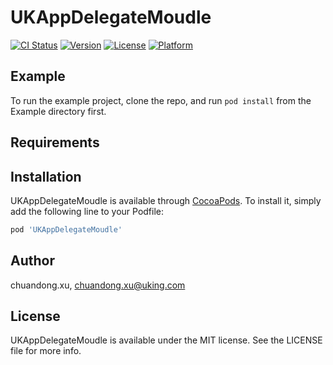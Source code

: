 # UKAppDelegateMoudle

[![CI Status](https://img.shields.io/travis/chuandong.xu/UKAppDelegateMoudle.svg?style=flat)](https://travis-ci.org/chuandong.xu/UKAppDelegateMoudle)
[![Version](https://img.shields.io/cocoapods/v/UKAppDelegateMoudle.svg?style=flat)](https://cocoapods.org/pods/UKAppDelegateMoudle)
[![License](https://img.shields.io/cocoapods/l/UKAppDelegateMoudle.svg?style=flat)](https://cocoapods.org/pods/UKAppDelegateMoudle)
[![Platform](https://img.shields.io/cocoapods/p/UKAppDelegateMoudle.svg?style=flat)](https://cocoapods.org/pods/UKAppDelegateMoudle)

## Example

To run the example project, clone the repo, and run `pod install` from the Example directory first.

## Requirements

## Installation

UKAppDelegateMoudle is available through [CocoaPods](https://cocoapods.org). To install
it, simply add the following line to your Podfile:

```ruby
pod 'UKAppDelegateMoudle'
```

## Author

chuandong.xu, chuandong.xu@uking.com

## License

UKAppDelegateMoudle is available under the MIT license. See the LICENSE file for more info.
